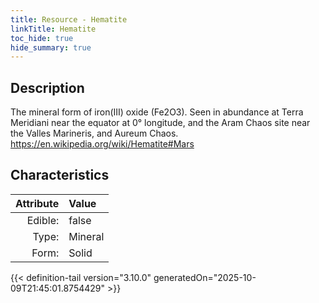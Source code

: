 ```yaml
---
title: Resource - Hematite
linkTitle: Hematite
toc_hide: true
hide_summary: true
---
```

<!-- This is generated by the MarsSim HelpGenertor, do not edit. -->

## Description
The mineral form of iron(III) oxide (Fe2O3).&#10;&#9; Seen in abundance at Terra Meridiani near the equator at 0° longitude,&#10;&#9; and the Aram Chaos site near the Valles Marineris, and Aureum Chaos.&#10;&#9; https://en.wikipedia.org/wiki/Hematite#Mars

## Characteristics

| Attribute      | Value |
|--------:|:------|
|Edible:|false|
|Type:|Mineral|
|Form:|Solid|
 



    


{{< definition-tail version="3.10.0" generatedOn="2025-10-09T21:45:01.8754429" >}}


